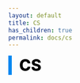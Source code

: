 ```yaml
---
layout: default
title: CS
has_children: true
permalink: docs/cs
---
```


<div style="font-size:32px; font-weight: 800; border-left: 7px solid #0687f0; padding-left:15px !important; color:#000000">CS</div>